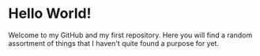 # Hello World!
Welcome to my GitHub and my first repository. Here you will find a random assortment of things that I haven't quite found a purpose for yet.
